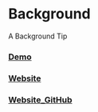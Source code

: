 # Background
A Background Tip

### [Demo](https://jancgk.github.io/Background/)
### [Website](www.mygalgame)
### [Website_GitHub](https://github.com/Beats0/www.mygalgame.com)
